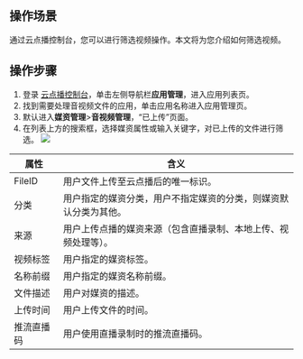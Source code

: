 ## 操作场景
通过云点播控制台，您可以进行筛选视频操作。本文将为您介绍如何筛选视频。

## 操作步骤
1. 登录 [云点播控制台](https://console.cloud.tencent.com/vod)，单击左侧导航栏**应用管理**，进入应用列表页。
2. 找到需要处理音视频文件的应用，单击应用名称进入应用管理页。
3. 默认进入**媒资管理**>**音视频管理**，“已上传”页面。
4. 在列表上方的搜索框，选择媒资属性或输入关键字，对已上传的文件进行筛选。
![](https://qcloudimg.tencent-cloud.cn/raw/01bb84ebf61648e7d98a59f2c1f11604.png)

| 属性 | 含义 | 
|---------|---------|
| FileID | 用户文件上传至云点播后的唯一标识。 | 
|分类|用户指定的媒资分类，用户不指定媒资的分类，则媒资默认分类为其他。|
|来源|用户上传点播的媒资来源（包含直播录制、本地上传、视频处理等）。|
|视频标签|用户指定的媒资标签。|
|名称前缀|用户指定的媒资名称前缀。|
|文件描述|用户对媒资的描述。|
|上传时间|用户上传文件的时间。|
|推流直播码|用户使用直播录制时的推流直播码。|
